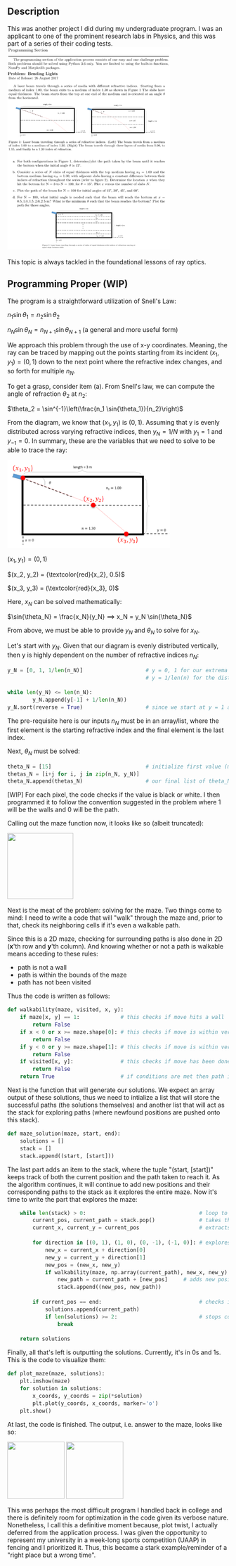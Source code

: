 <h2>Description</h2>
This was another project I did during my undergraduate program. I was an applicant to one of the prominent research labs in Physics, and this was part of a series of their coding tests.<br/>
<kbd>
<img src="Py_Refraction_Problem_Statement.png" width="370" height="460">
</kbd>
<br/>
<br/>
This topic is always tackled in the foundational lessons of ray optics.

<h2>Programming Proper (WIP)</h2>
The program is a straightforward utilization of Snell's Law:

$n_1 \sin{\theta_1} = n_2 \sin{\theta_2}$

$n_N \sin{\theta_N} = n_{N+1} \sin{\theta_{N+1}}$ (a general and more useful form)

We approach this problem through the use of x-y coordinates. Meaning, the ray can be traced by mapping out the points starting from its incident $(x_1,y_1) = (0,1)$ down to the next point where the refractive index changes, and so forth for multiple $n_N$.

To get a grasp, consider item (a). From Snell's law, we can compute the angle of refraction $\theta_2$ at $n_2$:

$\theta_2 = \sin^{-1}\left(\frac{n_1 \sin{\theta_1}}{n_2}\right)$

From the diagram, we know that $(x_1, y_1)$ is $(0,1)$. Assuming that y is evenly distributed across varying refractive indices, then $y_N = 1/N$ with $y_1 = 1$ and $y_{-1} = 0$. In summary, these are the variables that we need to solve to be able to trace the ray:

<kbd>
<img src="approach_1.png" width="370" height="200">
</kbd>

$(x_1, y_1) = (0, 1)$

$(x_2, y_2) = (\textcolor{red}{x_2}, 0.5)$

$(x_3, y_3) = (\textcolor{red}{x_3}, 0)$

Here, $x_N$ can be solved mathematically:

$\sin{\theta_N} = \frac{x_N}{y_N} ⟹ x_N = y_N \sin{\theta_N}$

From above, we must be able to provide $y_N$ and $\theta_N$ to solve for $x_N$.

Let's start with $y_N$. Given that our diagram is evenly distributed vertically, then y is highly dependent on the number of refractive indices $n_N$:

```python
y_N = [0, 1, 1/len(n_N)]                    # y = 0, 1 for our extrema
                                            # y = 1/len(n) for the distance(s) in between

while len(y_N) <= len(n_N):
        y_N.append(y[-1] + 1/len(n_N))
y_N.sort(reverse = True)                    # since we start at y = 1 and end at y = 0
```

The pre-requisite here is our inputs $n_N$ must be in an array/list, where the first element is the starting refractive index and the final element is the last index.

Next, $\theta_N$ must be solved:

```python
theta_N = [15]                              # initialize first value (must be given)
thetas_N = [i+j for i, j in zip(n_N, y_N)]
theta_N.append(thetas_N)                    # our final list of theta_N
```

[WIP]
For each pixel, the code checks if the value is black or white. I then programmed it to follow the convention suggested in the problem where 1 will be the walls and 0 will be the path.

Calling out the maze function now, it looks like so (albeit truncated):

<img src="Binary Maze Array.png" width="150" height="150">

Next is the meat of the problem: solving for the maze. Two things come to mind: I need to write a code that will "walk" through the maze and, prior to that, check its neighboring cells if it's even a walkable path.

Since this is a 2D maze, checking for surrounding paths is also done in 2D (**x**'th row and **y**'th column). And knowing whether or not a path is walkable means acceding to these rules:

- path is not a wall
- path is within the bounds of the maze
- path has not been visited

Thus the code is written as follows:

```python
def walkability(maze, visited, x, y):
    if maze[x, y] == 1:             # this checks if move hits a wall
        return False
    if x < 0 or x >= maze.shape[0]: # this checks if move is within vertical bounds
        return False
    if y < 0 or y >= maze.shape[1]: # this checks if move is within vertical bounds
        return False
    if visited[x, y]:               # this checks if move has been done
        return False
    return True                     # if conditions are met then path is walkable
```

Next is the function that will generate our solutions. We expect an array output of these solutions, thus we need to intialize a list that will store the successful paths (the solutions themselves) and another list that will act as the stack for exploring paths (where newfound positions are pushed onto this stack).

```python
def maze_solution(maze, start, end):
    solutions = []
    stack = []
    stack.append((start, [start]))
```

The last part adds an item to the stack, where the tuple "(start, [start])" keeps track of both the current position and the path taken to reach it. As the algorithm continues, it will continue to add new positions and their corresponding paths to the stack as it explores the entire maze. Now it's time to write the part that explores the maze:

```python
    while len(stack) > 0:                                    # loop to continue exploring while there are still paths to explore
        current_pos, current_path = stack.pop()              # takes the last position and its path from the stack
        current_x, current_y = current_pos                   # extracts the current x and y coordinates

        for direction in [(0, 1), (1, 0), (0, -1), (-1, 0)]: # explores all possible directions from current position
            new_x = current_x + direction[0]
            new_y = current_y + direction[1]
            new_pos = (new_x, new_y)
            if walkability(maze, np.array(current_path), new_x, new_y):
                new_path = current_path + [new_pos]     # adds new position and its path to the stack
                stack.append((new_pos, new_path))

        if current_pos == end:                               # checks if end of the maze has been reached
            solutions.append(current_path)
            if len(solutions) >= 2:                          # stops code at 2 solutions as per the problem statement
                break

    return solutions
```
Finally, all that's left is outputting the solutions. Currently, it's in 0s and 1s. This is the code to visualize them:

```python
def plot_maze(maze, solutions):
    plt.imshow(maze)
    for solution in solutions:
        x_coords, y_coords = zip(*solution)
        plt.plot(y_coords, x_coords, marker='o')
    plt.show()
```

At last, the code is finished. The output, i.e. answer to the maze, looks like so:

<img src="Solution_1.png" width="130" height="130">
<img src="Solution_2.png" width="130" height="130">

This was perhaps the most difficult program I handled back in college and there is definitely room for optimization in the code given its verbose nature. Nonetheless, I call this a definitive moment because, plot twist, I actually deferred from the application process. I was given the opportunity to represent my university in a week-long sports competition (UAAP) in fencing and I prioritized it. Thus, this became a stark example/reminder of a "right place but a wrong time".
